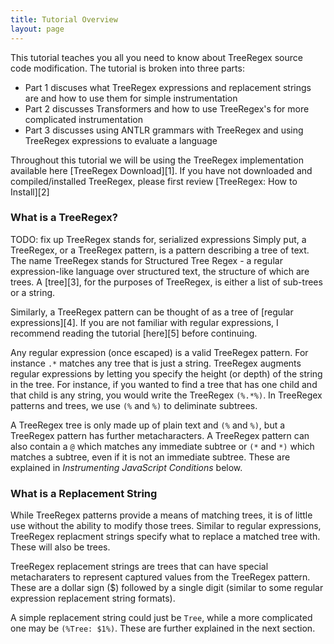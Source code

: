 ```yaml
---
title: Tutorial Overview
layout: page
---
```

This tutorial teaches you all you need to know about TreeRegex source code modification.  The tutorial is broken into three parts:

- Part 1 discuses what TreeRegex expressions and replacement strings are and how to use them for simple instrumentation
- Part 2 discusses Transformers and how to use TreeRegex's for more complicated instrumentation
- Part 3 discusses using ANTLR grammars with TreeRegex and using TreeRegex expressions to evaluate a language

Throughout this tutorial we will be using the TreeRegex implementation available here [TreeRegex Download][1].  If you have not downloaded and compiled/installed TreeRegex, please first review [TreeRegex: How to Install][2]

### What is a TreeRegex?
TODO: fix up TreeRegex stands for, serialized expressions
Simply put, a TreeRegex, or a TreeRegex pattern, is a pattern describing a tree of text.  The name TreeRegex stands for Structured Tree Regex - a regular expression-like language over structured text, the structure of which are trees.  A [tree][3], for the purposes of TreeRegex, is either a list of sub-trees or a string.

Similarly, a TreeRegex pattern can be thought of as a tree of [regular expressions][4].  If you are not familiar with regular expressions, I recommend reading the tutorial [here][5] before continuing.

Any regular expression (once escaped) is a valid TreeRegex pattern.  For instance `.*` matches any tree that is just a string.  TreeRegex augments regular expressions by letting you specify the height (or depth) of the string in the tree.  For instance, if you wanted to find a tree that has one child and that child is any string, you would write the TreeRegex `(%.*%)`.  In TreeRegex patterns and trees, we use `(%` and `%)` to deliminate subtrees.

A TreeRegex tree is only made up of plain text and `(%` and `%)`, but a TreeRegex pattern has further metacharacters.  A TreeRegex pattern can also contain a `@` which matches any immediate subtree or `(*` and `*)` which matches a subtree, even if it is not an immediate subtree.  These are explained in *Instrumenting JavaScript Conditions* below.

### What is a Replacement String
While TreeRegex patterns provide a means of matching trees, it is of little use without the ability to modify those trees.  Similar to regular expressions, TreeRegex replacment strings specify what to replace a matched tree with.  These will also be trees.

TreeRegex replacement strings are trees that can have special metacharaters to represent captured values from the TreeRegex pattern.  These are a dollar sign ($) followed by a single digit (similar to some regular expression replacement string formats).

A simple replacement string could just be `Tree`, while a more complicated one may be `(%Tree: $1%)`.  These are further explained in the next section.

